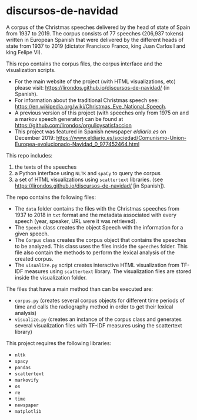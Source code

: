 # discursos-de-navidad
 
A corpus of the Christmas speeches delivered by the head of state of Spain from 1937 to 2019. The corpus consists of 77 speeches (206,937 tokens) written in European Spanish that were delivered by the different heads of state from 1937 to 2019 (dictator Francisco Franco, king Juan Carlos I and king Felipe VI). 

This repo contains the corpus files, the corpus interface and the visualization scripts. 

* For the main website of the project (with HTML visualizations, etc) please visit: https://lirondos.github.io/discursos-de-navidad/ (in Spanish).
* For information about the traditional Christmas speech see: https://en.wikipedia.org/wiki/Christmas_Eve_National_Speech. 
* A previous version of this project (with speeches only from 1975 on and a markov speech generator) can be found at https://github.com/lirondos/orgulloysatisfaccion
* This project was featured in Spanish newspaper *eldiario.es* on December 2019: https://www.eldiario.es/sociedad/Comunismo-Union-Europea-evolucionado-Navidad_0_977452464.html 

This repo includes: 
1. the texts of the speeches
2. a Python interface using `NLTK` and `spaCy` to query the corpus 
3. a set of HTML visualizations using `scattertext` libraries. (see https://lirondos.github.io/discursos-de-navidad/ [in Spanish]).

The repo contains the following files: 
* The `data` folder contains the files with the Christmas speeches from 1937 to 2018 in `txt` format and the metadata associated with every speech (year, speaker, URL were it was retrieved).
* The `Speech` class creates the object Speech with the information for a given speech.
* The `Corpus` class creates the corpus object that contains the speeches to be analyzed. This class uses the files inside the `speeches` folder. This file also contain the methods to perform the lexical analysis of the created corpus.
* The `visualize.py` script creates interactive HTML visualization from TF-IDF measures using `scattertext` library. The visualization files are stored inside the visualization folder.

The files that have a main method than can be executed are: 
* `corpus.py` (creates several corpus objects for different time periods of time and calls the radiography method in order to get their lexical analysis)
* `visualize.py` (creates an instance of the corpus class and generates several visualization files with TF-IDF measures using the scattertext library)

This project requires the following libraries: 
* `nltk`
* `spacy`
* `pandas`
* `scattertext`
* `markovify`
* `os`
* `re`
* `time`
* `newspaper`
* `matplotlib`


